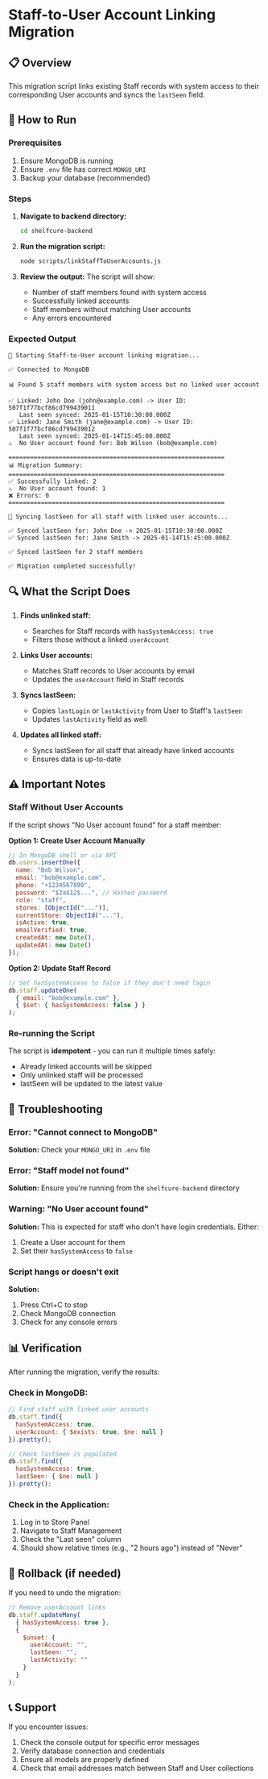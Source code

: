 # Staff-to-User Account Linking Migration

## 📋 Overview

This migration script links existing Staff records with system access to their corresponding User accounts and syncs the `lastSeen` field.

## 🚀 How to Run

### Prerequisites
1. Ensure MongoDB is running
2. Ensure `.env` file has correct `MONGO_URI`
3. Backup your database (recommended)

### Steps

1. **Navigate to backend directory:**
   ```bash
   cd shelfcure-backend
   ```

2. **Run the migration script:**
   ```bash
   node scripts/linkStaffToUserAccounts.js
   ```

3. **Review the output:**
   The script will show:
   - Number of staff members found with system access
   - Successfully linked accounts
   - Staff members without matching User accounts
   - Any errors encountered

### Expected Output

```
🔄 Starting Staff-to-User account linking migration...

✅ Connected to MongoDB

📊 Found 5 staff members with system access but no linked user account

✅ Linked: John Doe (john@example.com) -> User ID: 507f1f77bcf86cd799439011
   Last seen synced: 2025-01-15T10:30:00.000Z
✅ Linked: Jane Smith (jane@example.com) -> User ID: 507f1f77bcf86cd799439012
   Last seen synced: 2025-01-14T15:45:00.000Z
⚠️  No User account found for: Bob Wilson (bob@example.com)

============================================================
📊 Migration Summary:
============================================================
✅ Successfully linked: 2
⚠️  No User account found: 1
❌ Errors: 0
============================================================

🔄 Syncing lastSeen for all staff with linked user accounts...

✅ Synced lastSeen for: John Doe -> 2025-01-15T10:30:00.000Z
✅ Synced lastSeen for: Jane Smith -> 2025-01-14T15:45:00.000Z

✅ Synced lastSeen for 2 staff members

✅ Migration completed successfully!
```

## 🔍 What the Script Does

1. **Finds unlinked staff:**
   - Searches for Staff records with `hasSystemAccess: true`
   - Filters those without a linked `userAccount`

2. **Links User accounts:**
   - Matches Staff records to User accounts by email
   - Updates the `userAccount` field in Staff records

3. **Syncs lastSeen:**
   - Copies `lastLogin` or `lastActivity` from User to Staff's `lastSeen`
   - Updates `lastActivity` field as well

4. **Updates all linked staff:**
   - Syncs lastSeen for all staff that already have linked accounts
   - Ensures data is up-to-date

## ⚠️ Important Notes

### Staff Without User Accounts

If the script shows "No User account found" for a staff member:

**Option 1: Create User Account Manually**
```javascript
// In MongoDB shell or via API
db.users.insertOne({
  name: "Bob Wilson",
  email: "bob@example.com",
  phone: "+1234567890",
  password: "$2a$12$...", // Hashed password
  role: "staff",
  stores: [ObjectId("...")],
  currentStore: ObjectId("..."),
  isActive: true,
  emailVerified: true,
  createdAt: new Date(),
  updatedAt: new Date()
});
```

**Option 2: Update Staff Record**
```javascript
// Set hasSystemAccess to false if they don't need login
db.staff.updateOne(
  { email: "bob@example.com" },
  { $set: { hasSystemAccess: false } }
);
```

### Re-running the Script

The script is **idempotent** - you can run it multiple times safely:
- Already linked accounts will be skipped
- Only unlinked staff will be processed
- lastSeen will be updated to the latest value

## 🐛 Troubleshooting

### Error: "Cannot connect to MongoDB"
**Solution:** Check your `MONGO_URI` in `.env` file

### Error: "Staff model not found"
**Solution:** Ensure you're running from the `shelfcure-backend` directory

### Warning: "No User account found"
**Solution:** This is expected for staff who don't have login credentials. Either:
1. Create a User account for them
2. Set their `hasSystemAccess` to `false`

### Script hangs or doesn't exit
**Solution:** 
1. Press Ctrl+C to stop
2. Check MongoDB connection
3. Check for any console errors

## 📊 Verification

After running the migration, verify the results:

### Check in MongoDB:
```javascript
// Find staff with linked user accounts
db.staff.find({ 
  hasSystemAccess: true, 
  userAccount: { $exists: true, $ne: null } 
}).pretty();

// Check lastSeen is populated
db.staff.find({ 
  hasSystemAccess: true, 
  lastSeen: { $ne: null } 
}).pretty();
```

### Check in the Application:
1. Log in to Store Panel
2. Navigate to Staff Management
3. Check the "Last seen" column
4. Should show relative times (e.g., "2 hours ago") instead of "Never"

## 🔄 Rollback (if needed)

If you need to undo the migration:

```javascript
// Remove userAccount links
db.staff.updateMany(
  { hasSystemAccess: true },
  { 
    $unset: { 
      userAccount: "",
      lastSeen: "",
      lastActivity: ""
    } 
  }
);
```

## 📞 Support

If you encounter issues:
1. Check the console output for specific error messages
2. Verify database connection and credentials
3. Ensure all models are properly defined
4. Check that email addresses match between Staff and User collections

